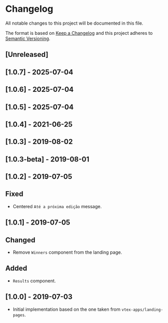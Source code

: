 # Changelog

All notable changes to this project will be documented in this file.

The format is based on [Keep a Changelog](http://keepachangelog.com/en/1.0.0/)
and this project adheres to [Semantic Versioning](http://semver.org/spec/v2.0.0.html).

## [Unreleased]

## [1.0.7] - 2025-07-04

## [1.0.6] - 2025-07-04

## [1.0.5] - 2025-07-04

## [1.0.4] - 2021-06-25

## [1.0.3] - 2019-08-02

## [1.0.3-beta] - 2019-08-01

## [1.0.2] - 2019-07-05
## Fixed

- Centered `Até a próxima edição` message.

## [1.0.1] - 2019-07-05
## Changed

- Remove `Winners` component from the landing page.

## Added

- `Results` component.

## [1.0.0] - 2019-07-03

- Initial implementation based on the one taken from `vtex-apps/landing-pages`.
